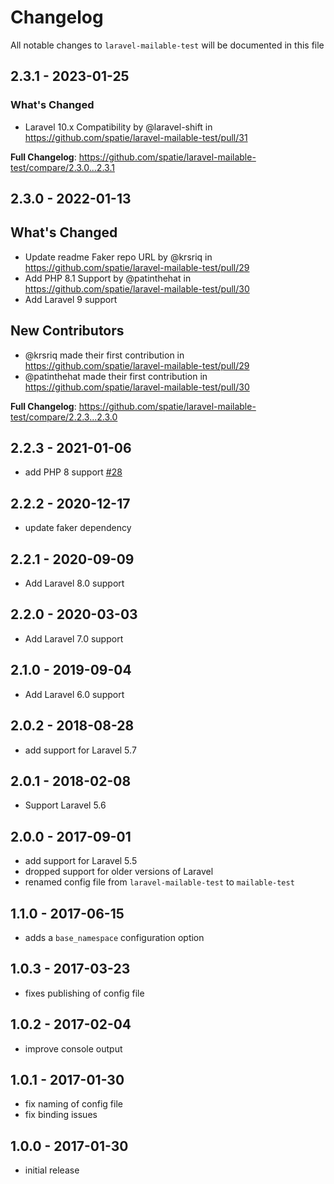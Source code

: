 # Changelog

All notable changes to `laravel-mailable-test` will be documented in this file

## 2.3.1 - 2023-01-25

### What's Changed

- Laravel 10.x Compatibility by @laravel-shift in https://github.com/spatie/laravel-mailable-test/pull/31

**Full Changelog**: https://github.com/spatie/laravel-mailable-test/compare/2.3.0...2.3.1

## 2.3.0 - 2022-01-13

## What's Changed

- Update readme Faker repo URL by @krsriq in https://github.com/spatie/laravel-mailable-test/pull/29
- Add PHP 8.1 Support by @patinthehat in https://github.com/spatie/laravel-mailable-test/pull/30
- Add Laravel 9 support

## New Contributors

- @krsriq made their first contribution in https://github.com/spatie/laravel-mailable-test/pull/29
- @patinthehat made their first contribution in https://github.com/spatie/laravel-mailable-test/pull/30

**Full Changelog**: https://github.com/spatie/laravel-mailable-test/compare/2.2.3...2.3.0

## 2.2.3 - 2021-01-06

- add PHP 8 support [#28](https://github.com/spatie/laravel-mailable-test/pull/28)

## 2.2.2 - 2020-12-17

- update faker dependency

## 2.2.1 - 2020-09-09

- Add Laravel 8.0 support

## 2.2.0 - 2020-03-03

- Add Laravel 7.0 support

## 2.1.0 - 2019-09-04

- Add Laravel 6.0 support

## 2.0.2 - 2018-08-28

- add support for Laravel 5.7

## 2.0.1 - 2018-02-08

- Support Laravel 5.6

## 2.0.0 - 2017-09-01

- add support for Laravel 5.5
- dropped support for older versions of Laravel
- renamed config file from `laravel-mailable-test` to `mailable-test`

## 1.1.0 - 2017-06-15

- adds a `base_namespace` configuration option

## 1.0.3 - 2017-03-23

- fixes publishing of config file

## 1.0.2 - 2017-02-04

- improve console output

## 1.0.1 - 2017-01-30

- fix naming of config file
- fix binding issues

## 1.0.0 - 2017-01-30

- initial release
